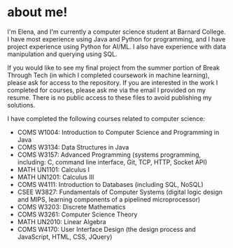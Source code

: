 # about me!

I'm Elena, and I'm currently a computer science student at Barnard College. I have most experience using Java and Python for programming, and I have project experience using Python for AI/ML. I also have experience with data manipulation and querying using SQL.

If you would like to see my final project from the summer portion of Break Through Tech (in which I completed coursework in machine learning), please ask for access to the repository. If you are interested in the work I completed for courses, please ask me via the email I provided on my resume. There is no public access to these files to avoid publishing my solutions.



I have completed the following courses related to computer science:

- COMS W1004: Introduction to Computer Science and Programming in Java
- COMS W3134: Data Structures in Java
- COMS W3157: Advanced Programming (systems programming, including: C, command line interface, Git, TCP, HTTP, Socket API)
- MATH UN1101: Calculus I
- MATH UN1201: Calculus III
- COMS W4111: Introduction to Databases (including SQL, NoSQL)
- CSEE W3827: Fundamentals of Computer Systems (digital logic design and MIPS, learning components of a pipelined microprocessor)
- COMS W3203: Discrete Mathematics
- COMS W3261: Computer Science Theory
- MATH UN2010: Linear Algebra
- COMS W4170: User Interface Design (the design process and JavaScript, HTML, CSS, JQuery)
